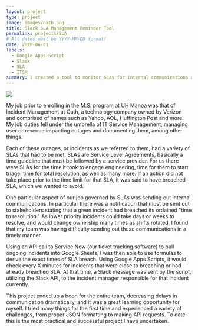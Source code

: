 ```yaml
---
layout: project
type: project
image: images/oath.png
title: Slack SLA Management Reminder Tool
permalink: projects/SLA
# All dates must be YYYY-MM-DD format!
date: 2018-06-01
labels:
  - Google Apps Script
  - Slack
  - SLA
  - ITSM
summary: I created a tool to monitor SLAs for internal communications and notify those required to follow them in Slack.
---
```


<img class="ui medium right floated rounded image" src="https://www.joetheitguy.com/wp-content/uploads/blog-images/minified/SLA-tips-min.jpg">

My job prior to enrolling in the M.S. program at UH Manoa was that of Incident Management at Oath, a technology company owned by Verizon and comprised of names such as Yahoo, AOL, Huffington Post and more. My job duties fell under the umbrella of IT Service Management, managing user or revenue impacting outages and documenting them, among other things.

Each of these outages, or incidents as we referred to them, had a variety of SLAs that had to be met. SLAs are Service Level Agreements, basically a time guideline that must be followed by a service provider. For us there were SLAs for the time it took to engage engineering, time for them to start triage, time for total resolution, as well as many more. If an action did not take place prior to the time limit for that SLA, it was said to have breached SLA, which we wanted to avoid.

One particular aspect of our job governed by SLAs was sending out internal communications. In particular there was a notification that must be sent out to stakeholders stating that a given incident had breached its ordained "time to resolution." As lower priority incidents  could take days or weeks to resolve, and would change ownership many times as shifts rotated, I found that my team was having difficulty sending out these communications in a timely manner.

Using an API call to Service Now (our ticket tracking software) to pull ongoing incidents into Google Sheets, I was then able to use formulas to derive the exact times of SLA breach. Using Google Apps Scripts, it would check every X minutes for incidents that were close to breaching or had already breached SLA. At that time, a Slack message was sent by the script, utilizing the Slack API, to the incident manager responsible for that incident currently. 

This project ended up a boon for the entire team, decreasing delays in communication dramatically, and it was a great learning opportunity for myself. I tried many things for the first time and experienced a variety of challenges, from proper JSON formatting to making API requests. To date this is the most practical and successful project I have undertaken.
